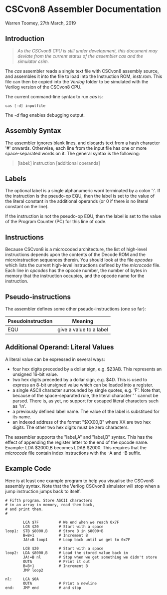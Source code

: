 
# CSCvon8 Assembler Documentation

Warren Toomey,  27th March, 2019

## Introduction

>*As the CSCvon8 CPU is still under development, this document may deviate
from the current status of the assembler cas and the simulator csim.*

The *cas* assembler reads a single text file with CSCvon8 assembly
source, and assembles it into the file to load into the Instruction ROM,
*instr.rom*. This file can then be copied into the *Verilog* folder to be
simulated with the Verilog version of the CSCvon8 CPU.

The current command-line syntax to run *cas* is:

	cas [-d] inputfile

The *-d* flag enables debugging output.

## Assembly Syntax

The assembler ignores blank lines, and discards text from a hash character
'#' onwards. Otherwise, each line from the input file has one or more
space-separated words on it. The general syntax is the following:

>[label:] instruction [additional operands]

## Labels

The optional label is a single alphanumeric word terminated by a colon
':'. If the instruction is the pseudo-op EQU, then the label is set to
the value of the literal constant in the additional operands (or 0 if
there is no literal constant on the line).

If the instruction is not the pseudo-op EQU, then the label is set to
the value of the Program Counter (PC) for this line of code.

## Instructions

Because CSCvon8 is a microcoded architecture, the list of high-level
instructions depends upon the contents of the Decode ROM and the
microinstruction sequences therein. You should look at the file *opcodes*
which lists the current high-level instructions defined by the
*microcode* file. Each line in *opcodes* has the opcode number, the number of
bytes in memory that the instruction occupies, and the opcode name for
the instruction.

## Pseudo-instructions

The assembler defines some other pseudo-instructions (one so far):

| Pseudoinstruction | Meaning |
|--------------------------|-------------|
| EQU | give a value to a label |

## Additional Operand: Literal Values

A literal value can be expressed in several ways:
 - four hex digits preceded by a dollar sign, e.g. $23AB. This represents an unsigned 16-bit value. 
 - two hex digits preceded by a dollar sign, e.g. $4D. This is used to express an 8-bit unsigned value which can be loaded into a register.
 - a single ASCII character surrounded by single quotes, e.g. 'F'. Note that, because of the space-separated rule, the literal character ' ' cannot be parsed. There is, as yet, no support for escaped literal characters such as '\n'.
 - a previously defined label name. The value of the label is substitued for its name.
 - an indexed address of the format "$XX00,B" where XX are two hex
 digits. The other two hex digits must be zero characters.

The assembler supports the "label,A"  and "label,B" syntax. This has
the effect of appending the register letter to the end of the opcode name.
Example: LDA $2000,B becomes LDAB $2000. This requires that the *microcode*
file contain index instructions with the -A and -B suffix.

## Example Code

Here is at least one example program to help you visualise the CSCvon8
assembly syntax.  Note that the Verilog CSCvon8 simulator will stop when
a jump instruction jumps back to itself.

    # Fifth program. Store ASCII characters
    # in an array in memory, read them back,
    # and print them.
    #
    
            LCA $7F         # We end when we reach 0x7F
            LCB $20         # Start with a space
    loop1:  STB $8000,B     # Store B in $8000+B
            B=B+1           # Increment B
            JA!=B loop1     # Loop back until we get to 0x7F
    
            LCB $20         # Start with a space
    loop2:  LDA $8000,B     # Load the stored value back in
            JA!=B nl        # Stop when we get something we didn't store
            OUTA            # Print it out
            B=B+1           # Increment B
            JMP loop2
    
    nl:     LCA $0A
            OUTA            # Print a newline
    end:    JMP end         # and stop
